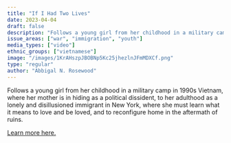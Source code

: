 ```yaml
---
title: "If I Had Two Lives"
date: 2023-04-04
draft: false
description: "Follows a young girl from her childhood in a military camp in 1990s Vietnam, where her mother is in hiding as a political dissident, to her adulthood as a lonely and disillusioned immigrant in New York, where she must learn what it means to love and be loved, and to reconfigure home in the aftermath of ruins."
issue_areas: ["war", "immigration", "youth"]
media_types: ["video"]
ethnic_groups: ["vietnamese"]
image: "/images/1KrAHszpJBOBNp5Kc25jhezlnJFmMDXCf.png"
type: "regular"
author: "Abbigal N. Rosewood"
---
```


Follows a young girl from her childhood in a military camp in 1990s Vietnam, where her mother is in hiding as a political dissident, to her adulthood as a lonely and disillusioned immigrant in New York, where she must learn what it means to love and be loved, and to reconfigure home in the aftermath of ruins.

[Learn more here.](https://youtu.be/cUDtpum3QTI)
